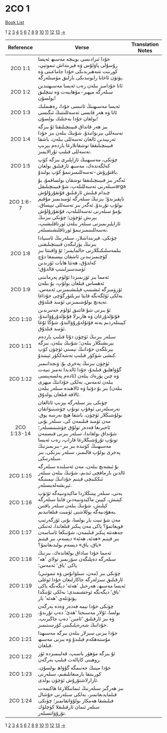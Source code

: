 # 2CO 1
[Book List](../README.md)

1 [2](./chapter_2.md) [3](./chapter_3.md) [4](./chapter_4.md) [5](./chapter_5.md) [6](./chapter_6.md) [7](./chapter_7.md) [8](./chapter_8.md) [9](./chapter_9.md) [10](./chapter_10.md) [11](./chapter_11.md) [12](./chapter_12.md) [13](./chapter_13.md) [->](./chapter_2.md)

| Reference | Verse | Translation Notes |
|:---------:|-------|-------------------|
|2CO 1:1|خۇدا ئىرادىسى بويىچە مەسىھ ئەيسا رۇسۇلى پاۋلۇس ۋە قېرىنداش تىموتېي، كورىنت شەھىرىدىكى خۇدا جاماعىتى ۋە پۈتۈن ئاخايا رايونىدىكى بارلىق مۆمىنلەرگە.||
|2CO 1:2|ئاتا خۇدامىز بىلەن رەب ئەيسا مەسىھتىدىن سىلەرگە مېھىر-مۇھاببەت ۋە تىنچلىق بولسۇن!||
|2CO 1:3|ئەيسا مەسىھنىڭ ئاتىسى خۇدا، رەھىملىك ئاتا ۋە ھەر قايسى تەسەللىتنىڭ ئىگىسى بولغان خۇدا بەختلىك بولسۇن!||
|2CO 1:4|بىز ھەر قانداق قىيىنچىلىقتا ئۇ بىزگە تەسەللى بېرىۋاتىدۇ، شۇنىڭ بىلەن بىز خۇدا تەرىپىدىن ئالغان تەسەللى بىلەن، باشقا قىيىنچىلىققا توشقانلارغا ياردەم بېرىپ تەسەللى قىلىپ تۇرالايمىز.||
|2CO 1:5|چۈنكى، مەسىھنىڭ ئازاپلىرى بىزگە كۆپ كەلگەندەك، مەسىھ ئارقىلىق بولغان ياقتۇرۇش-تەسەللىمىزنىمۇ كۆپ بولىدۇ.||
|2CO 1:6-7|ئەگەر بىز قىيىنچىلىققا توشقان بولساقمۇ، بۇ سىلەرنى تەسەللىلەپ، شۇ قىيىنچىلىقلarga چىدام قىلىش ئارقىلىق قۇتقۇزۇلۇش تاپقىزىدۇ؛ بىزنىڭ سىلەرگە ئۈمىدىمىز مۇقىم بولۇپ تۇرىدۇ. ئەگەر بىز تەسەللى تېپساق، بۇمۇ سىلەرنى تەسەللىلەپ، قۇتقۇزۇلۇش بېرىش ئۈچۈن؛ چۈنكى بىزنىڭ ئازاپلىرىمىزنى سىلەر بىلەن ئورتاقلىشىپ، تەسەللىنىمىزنىمۇ ئورتاقلىشىسىلەر.||
|2CO 1:8|چۈنكى، قېرىنداشلار، سىلەرنىڭ ئاسىيادا بىزنىڭ يۈزلىگەن قىيىنچىلىقنى بىلمەسلىكىڭلارنى خالمايمىز؛ ئۇ ۋاقىتتا بىز كۈچىمىزنىدىن ئاشقان بېسىمغا دۇچ كەلدۇق، ھەتتا ھايات ئۆزىدىن ئۈمىدسىزلىنىپ قالدۇق؛||
|2CO 1:9|ئەمما بىز ئۆزىمىزدا ئۆلۈم پەرمانىنى ئەھساس قىلغان بولۇپ، بۇ بىلەن ئۆزۈمىزگە ئىشىنىپ قېلىشىمىزنى ئەمەس، بەلكى ئۆلگەنگە قايتا تىرىلتۈرگۈچى خۇداغا تەيەنچ بولۇشىمىزنى ئۈمىد قىلدۇق.||
|2CO 1:10|ئۇ بىزنى شۇ قاتتىق ئۆلۈم خەتىرىدىن قۇتۇلدۇرغان ۋە ھازىرلا قۇتۇلدۇرۇۋاتىدۇ، كېيىنلەردىم يەنە قۇتۇلدۇرۇۋالىدۇ، شۇڭا ئۇغا ئۈمىد قىلدۇق.||
|2CO 1:11|سىلەر بىزنىڭ ئۈچۈن دۇئا قىلىپ ياردەم بېرىشىڭلار بىلەن؛ شۇنىڭ بىلەن، بىزگە بېرىلگەن خۇدانىڭ نېمىتى ئۈچۈن كۆپ كىشى شۈكۈر قىلىپ تەشەككۈر ئېيتىدۇ.||
|2CO 1:12|ئۈچۈن بىزنىڭ پەخرى بۇ: ۋىجدانىمىز گۇۋاھلىق قىلىدۇ، خۇدا ئالدىدا تەمىز نىيەت ۋە چىن يۈرەك بىلەن (ئادەم پەلسەپىسى بىلەن ئەمەس، بەلكى خۇدانىڭ مېھرى بىلەن) بىز بۇ دۇنيا ۋە ئالاھىدە سىلەر بىلەن ئالاقە قىلغان بولدۇق.||
|2CO 1:13-14|چۈنكى بىز سىلەرگە يېزىپ ئاتالغان نەرسىلەرنى ئوقۇپ تونۇپ چۈشىنىۋاتقان بولۇشىڭلار ئۈچۈن، باشقا ھېچ نەرسە يوق. مەن ئۈمىد قىلىمەن كى، سىلەر بۇنى ئاخىرىغا قەدەر تولۇق چۈشىنىسىلەر؛ شۇنداق بولغاندا، سىلەر بىزنى قىسمەن تونۇپ تۇرۇشىڭلارغا قاراپ، رەب ئەيسا مەسىھنىڭ كۈنىدە بىز بىر-بىرىمىزنىڭ پەخرى بولۇپ قالىمىز، سىلەر بىزنكى، بىز سىلەرنىكى.||
|2CO 1:15|بۇ ئىشەنچ بىلەن، مەن ئەسلىدە سىلەرگە ئالدىن بارماقچى ئىدىم، شۇنىڭ بىلەن سىلەر ئىككىنچى قېتىم خۇدانىڭ نېمىتىگە ئېرىشەلەيسىلەر.||
|2CO 1:16|يەنى، سىلەر يېنىڭلاردا ماكېدونىيەگە ئۆتۈپ كېتىش، كېيىن ماكېدونىيەدىن قايتا سىلەرگە كېلىش، شۇنىڭ بىلەن سىلەر ياقتىن يەھۇدىيەگە يوللاشنى ئۈمىت قىلغانىدىم.||
|2CO 1:17|مەن شۇ نىيت بار بولسا، بۇنى ئۆزگەرتىپ قويغانمۇ؟ ياكى مەن پىكىر قىلغاندا، ئەتىكى جەھەتتە پىكىر قىلىمەن، شۇنىڭغا ئاساسەن بىر قېتىم «ھەئە، ھەئە» دېسەم، بىر قېتىم «ياق، ياق» دېسەم بولىدىغانمۇ؟||
|2CO 1:18|ئەمما خۇدا ساداق بولغاندەك، بىزنىڭ سىلەرگە دەپلىگەن سۆزىمىز تولاي 'ھە' ياكى 'ياق' ئەمەس؛||
|2CO 1:19|چۈنكى بىز (مەن، سىلۋانۇس ۋە تىموتىي) ئارقىلىق سىزلەرگە جاكارلىغان خۇدا ئوغلى ئەيسا مەسىھ، ھەرخىل 'ھەئە' دېگەنگە ياكى 'ياق' دېگەنگە ئوخشىمىدى؛ بەلكى ئۇنىڭدا پۈتۈنلەي 'ھەئە' بار.||
|2CO 1:20|چۈنكى خۇدا نېمە قەدەر ۋەدە بەرگەن بولسا، ئۇلار مەسىختا 'ھەئ' دەپ تۇرىدۇ، ۋە بىز ئارقىلىق 'ئامىن' دەپ جاڭىرىپ، خۇدانىڭ شەرەپلىكىنى كۆرسىتىمىز.||
|2CO 1:21|خۇدا بىزنى سىزلار بىلەن بىرگە مەسىھدا مۇستەھكەم قىلىدۇ ۋە بىزنى مەسىھ قىلغان.||
|2CO 1:22|ئۇ بىزگە مۆھۈر باسىپ، قەلبىمىزدە ئۆز روھىنى كاپالەت قىلىپ بەرگەن.||
|2CO 1:23|خۇدا مېنىڭ جەنىمگە گۇۋاھ بولسۇن، كورىنتقا بارمىغانلىقىم، سىلەرنى ئازارلاشتۇرۇش ئۈچۈن بولدى.||
|2CO 1:24|بىز ھەرگىز سىلەرنىڭ ئىمانىڭلارغا ھاكىمەت قىلمايدىغانمىز، بەلكى سىلەرنى خۇشال قىلىشقا ھەمكار بولۇۋاتقانمىز؛ چۈنكى سىلەر ئىمان ئارقىلىقلا كۈچلۈك تۇرۇۋاتسىلەر.||


1 [2](./chapter_2.md) [3](./chapter_3.md) [4](./chapter_4.md) [5](./chapter_5.md) [6](./chapter_6.md) [7](./chapter_7.md) [8](./chapter_8.md) [9](./chapter_9.md) [10](./chapter_10.md) [11](./chapter_11.md) [12](./chapter_12.md) [13](./chapter_13.md) [->](./chapter_2.md)